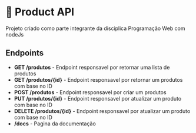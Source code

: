 # :robot: Product API

Projeto criado como parte integrante da disciplica Programação Web com nodeJs

## Endpoints

- **GET /produtos** - Endpoint responsavel por retornar uma lista de produtos
- **GET /produtos/{id}** - Endpoint responsavel por retornar um produtos com base no ID
- **POST /produtos** - Endpoint responsavel por criar um produtos
- **PUT /produtos/{id}** - Endpoint responsavel por atualizar um produto com base no ID
- **DELETE /produtos/{id}** - Endpoint responsavel por atualizar um produto com base no ID
- **/docs** - Pagina da documentação